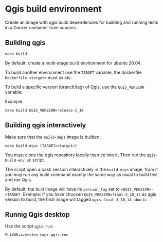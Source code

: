 # Qgis build environment

Create an image with qgis build dependencies for building and running tests in
a Docker container from sources.

## Building qgis

```
make build 
```

By default, create a multi-stage build environment for ubuntu 20.04.

To build another environment use the `TARGET` variable, the dockerfile `Dockerfile.<target>` must exists:

To build a specific version (branch/tag) of Qgis, use the `QGIS_VERSION` variable:

Example
```
make build QGIS_VERSION=release-3_10
```

## Building qgis interactively

Make sure that the `build-deps` image is builded:

```
make build-deps [TARGET=<target>]
```

You must clone the qgis repository locally then cd into it. Then run the `qgis-build-env.sh` script.

The script open a bash session interactively in the `build-deps` image, from it you may run any build command exactly
the same way as usual to build test and run Qgis.

By default, the built image will have its `version_tag` set to `<QGIS_VERSION>-<TARGET`.  Exemple: if you have choosen
`QGIS_VERSION=final-3_10_14` as qgis version to build, the final image will tagged `qgis:final-3_10_14-ubuntu` 

## Runnig Qgis desktop

Use the script `qgis-run`:

```
FLAVOR=<version_tag> qgis-run
```

